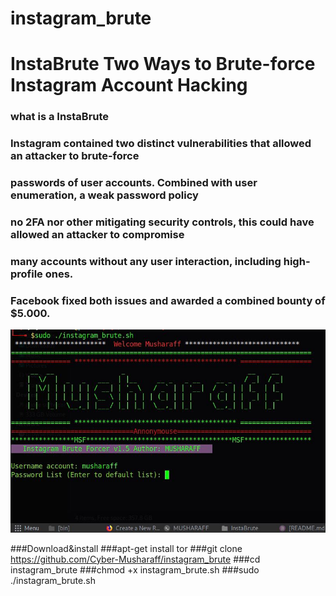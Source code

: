 # instagram_brute

# InstaBrute Two Ways to Brute-force Instagram Account Hacking

### what is a InstaBrute

### Instagram contained two distinct vulnerabilities that allowed an attacker to brute-force
### passwords of user accounts. Combined with user enumeration, a weak password policy
### no 2FA nor other mitigating security controls, this could have allowed an attacker to compromise 
### many accounts without any user interaction, including high-profile ones. 
### Facebook fixed both issues and awarded a combined bounty of $5.000.

![](/image.jpg)

 

###Download&install
###apt-get install tor
###git clone https://github.com/Cyber-Musharaff/instagram_brute 
###cd instagram_brute
###chmod +x instagram_brute.sh
###sudo ./instagram_brute.sh
